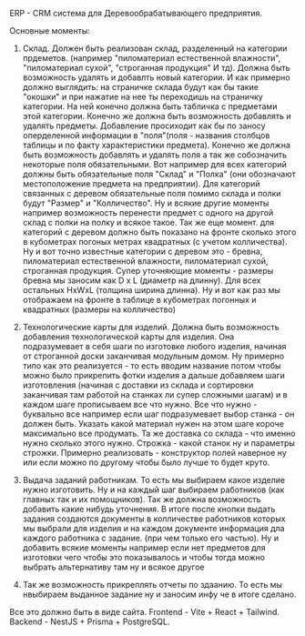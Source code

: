 ERP - CRM система для Деревообрабатывающего предприятия.

Основные моменты:

1. Склад. Должен быть реализован склад, разделенный на категории прдеметов. (например "пиломатериал естественной влажности", "пиломатериал сухой", "строганная продукция" И тд). Должна быть возможность удалять и добавлть новый категории. И как примерно должно выглядить: на страничке склада будут как бы такие "окошки" и при нажатие на нее ты переходишь на страничку категории. На ней конечно должна быть табличка с предметами этой категории. Конечно же должна быть возможность добавлять и удалять предметы. Добавление просиходит как бы по заносу оперделенной информации в "поля"(поля - названия столбцов таблицы и по факту характеристики предмета). Конечно же должна быть возможность добавлять и удалять поля а так же собозначить некоторые поля обязательными. Вот например для всех категорий должны быть обязательные поля "Склад" и "Полка" (они обозначают местоположение предмета на предприятии). Для категорий связанных с деревом обязательные поля помимо склада и полки будут "Размер" и "Колличество". Ну и всякие другие моменты например возможность перенести предмет с одного на другой склад с полки на полку и всякое такое. Так же еще момент. для категорий с деревом должно быть показано на фронте сколько этого в кубометрах погоных метрах квадратных (с учетом колличества). Ну и вот точно известные категории с деревом это - бревна, пиломатериал естественной влажности, пиломатериал сухой, строганная продукция. Супер уточняющие моменты - размеры бревна мы заносим как D x L (диаметр на длинну). Для всех остальных HxWxL (толщина ширина длинна). Ну и вот как раз мы отображаем на фронте в таблице в кубометрах погонных и квадратных (размеры на колличество)

2. Технологические карты для изделий. Должна быть возможность добавления технологической карты для изделия. Она подразумевает в себя шаги по изготовке любого изделия, начиная от строганной доски заканчивая модульным домом. Ну примерно типо как это реализуется - то есть вводим название потом чтобы можно было прикрепить фотки изделия а дальше добавляем шаги изготовления (начиная с доставки из склада и сортировки заканчивая там работой на станках ли супер сложными шагам) и в каждом шаге прописываем все что нужно. Все что нужно - буквально все например если шаг подразумевает выбор станка - он должен быть. Указать какой материал нужен на этом шаге короче максимально все продумать. Та же доставка со склада - что именно нужно сколько этого нужно. Строжка - какой станок ну и параметры строжки. Примерно реализовать - конструктор полей наверное ну или если можно по другому чтобы было лучше то будет круто. 

3. Выдача заданий работникам. То есть мы выбираем какое изделие нужно изготовить. Ну и на каждый шаг выбираем работников (как главных так и их помощников). Так же должна возможность добавить какие нибудь уточнения. В итоге после кнопки выдать задания создаются документы в колличестве работников которых мы выбрали для изделия и на каждом документе информация дла каждого работника с задание. (при чем только его частью). Ну и добавить всякие моменты например если нет предметов для изготовки чего чтобы это показывалось и чтобы тогда можно выбрать альтернативу там ну и всякое другое

4. Так же возможность прикреплять отчеты по здаанию. То есть мы нвыбираем выданное задание ну и заносим инфу че в итоге сделано.

Все это должно быть в виде сайта. Frontend - Vite + React + Tailwind. Backend - NestJS + Prisma + PostgreSQL.